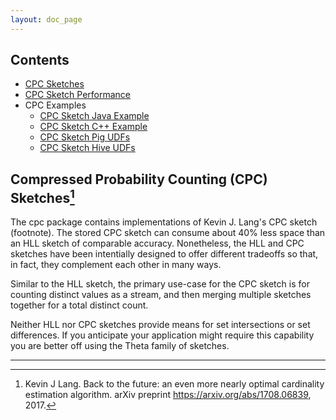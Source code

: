 ```yaml
---
layout: doc_page
---
```

<!--
    Licensed to the Apache Software Foundation (ASF) under one
    or more contributor license agreements.  See the NOTICE file
    distributed with this work for additional information
    regarding copyright ownership.  The ASF licenses this file
    to you under the Apache License, Version 2.0 (the
    "License"); you may not use this file except in compliance
    with the License.  You may obtain a copy of the License at

      http://www.apache.org/licenses/LICENSE-2.0

    Unless required by applicable law or agreed to in writing,
    software distributed under the License is distributed on an
    "AS IS" BASIS, WITHOUT WARRANTIES OR CONDITIONS OF ANY
    KIND, either express or implied.  See the License for the
    specific language governing permissions and limitations
    under the License.
-->
## Contents
<!-- TOC -->
* [CPC Sketches](#cpc-sketches)
* [CPC Sketch Performance](https://datasketches.apache.org/docs/CPC/CpcPerformance.html)
* CPC Examples
    * [CPC Sketch Java Example](https://datasketches.apache.org/docs/CPC/CpcJavaExample.html)
    * [CPC Sketch C++ Example](https://datasketches.apache.org/docs/CPC/CpcCppExample.html)
    * [CPC Sketch Pig UDFs](https://datasketches.apache.org/docs/CPC/CpcPigExample.html)
    * [CPC Sketch Hive UDFs](https://datasketches.apache.org/docs/CPC/CpcHiveExample.html) 
<!-- TOC -->

<a id="cpc-sketches"></a>
## Compressed Probability Counting (CPC) Sketches[^1]
The cpc package contains implementations of Kevin J. Lang's CPC sketch (footnote).
The stored CPC sketch can consume about 40% less space than an HLL sketch of comparable accuracy.
Nonetheless, the HLL and CPC sketches have been intentially designed to offer different tradeoffs so that, in fact, they complement each other in many ways.

Similar to the HLL sketch, the primary use-case for the CPC sketch is for counting distinct values as a stream, and then merging multiple sketches together for a total distinct count. 

Neither HLL nor CPC sketches provide means for set intersections or set differences.  If you anticipate your application might require this capability you are better off using the Theta family of sketches.







________________________


[^1]: Kevin J Lang. Back to the future: an even more nearly optimal cardinality estimation algorithm. arXiv preprint https://arxiv.org/abs/1708.06839, 2017.
